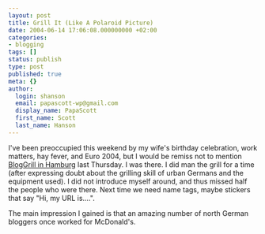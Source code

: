 ```yaml
---
layout: post
title: Grill It (Like A Polaroid Picture)
date: 2004-06-14 17:06:08.000000000 +02:00
categories:
- blogging
tags: []
status: publish
type: post
published: true
meta: {}
author:
  login: shanson
  email: papascott-wp@gmail.com
  display_name: PapaScott
  first_name: Scott
  last_name: Hanson
---
```

<p>I've been preoccupied this weekend by my wife's birthday celebration, work matters, hay fever, and Euro 2004, but I would be remiss not to mention <a href="http://wiki.blogg.de/BlogGrill">BlogGrill in Hamburg</a> last Thursday. I was there. I did man the grill for a time (after expressing doubt about the grilling skill of urban Germans and the equipment used). I did not introduce myself around, and thus missed half the people who were there. Next time we need name tags, maybe stickers that say "Hi, my URL is....".</p>
<p>The main impression I gained is that an amazing number of north German bloggers once worked for McDonald's.</p>
